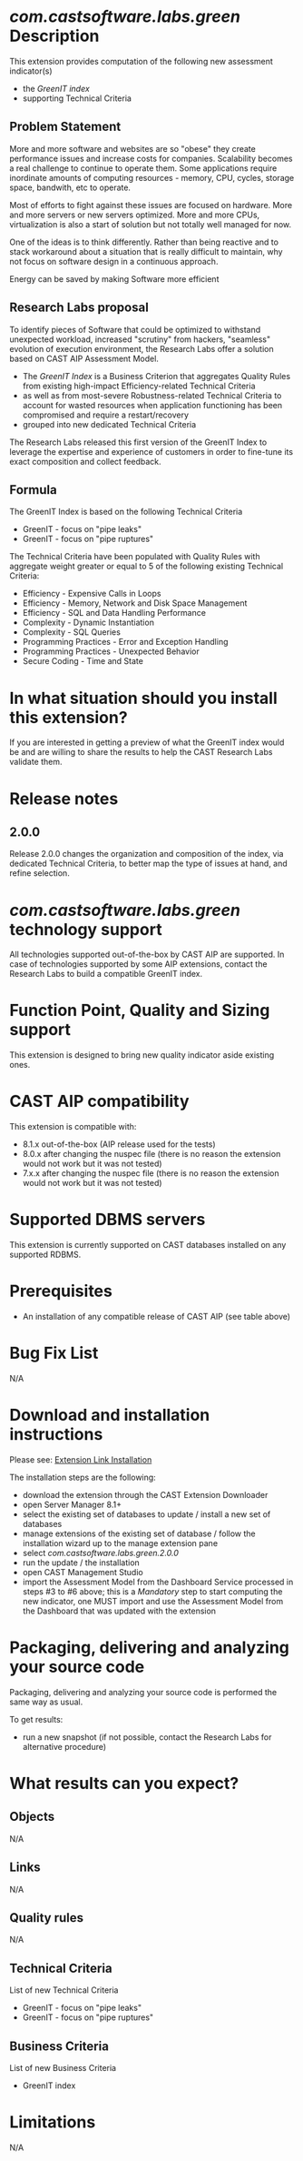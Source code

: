 # _com.castsoftware.labs.green_ Description

This extension provides computation of the following new assessment indicator\(s\)

* the _GreenIT index_
* supporting Technical Criteria

## Problem Statement

More and more software and websites are so "obese" they create performance issues and increase costs for companies. Scalability becomes a real challenge to continue to operate them. Some applications require inordinate amounts of computing resources - memory, CPU, cycles, storage space, bandwith, etc to operate.

Most of efforts to fight against these issues are focused on hardware. More and more servers or new servers optimized. More and more CPUs, virtualization is also a start of solution but not totally well managed for now.

One of the ideas is to think differently. Rather than being reactive and to stack workaround about a situation that is really difficult to maintain, why not focus on software design in a continuous approach.

Energy can be saved by making Software more efficient

## Research Labs proposal

To identify pieces of Software that could be optimized to withstand unexpected workload, increased "scrutiny" from hackers, "seamless" evolution of execution environment, the Research Labs offer a solution based on CAST AIP Assessment Model.

* The _GreenIT Index_ is a Business Criterion that aggregates Quality Rules from existing high-impact Efficiency-related Technical Criteria
* as well as from most-severe Robustness-related Technical Criteria to account for wasted resources when application functioning has been compromised and require a restart\/recovery
* grouped into new dedicated Technical Criteria

The Research Labs released this first version of the GreenIT Index to leverage the expertise and experience of customers in order to fine-tune its exact composition and collect feedback.

## Formula

The GreenIT Index is based on the following Technical Criteria

* GreenIT - focus on "pipe leaks"
* GreenIT - focus on "pipe ruptures"

The Technical Criteria have been populated with Quality Rules with aggregate weight greater or equal to 5 of the following existing Technical Criteria:

* Efficiency - Expensive Calls in Loops
* Efficiency - Memory, Network and Disk Space Management
* Efficiency - SQL and Data Handling Performance
* Complexity - Dynamic Instantiation
* Complexity - SQL Queries
* Programming Practices - Error and Exception Handling
* Programming Practices - Unexpected Behavior
* Secure Coding - Time and State

# In what situation should you install this extension?

If you are interested in getting a preview of what the GreenIT index would be and are willing to share the results to help the CAST Research Labs validate them.

# Release notes

## 2.0.0

Release 2.0.0 changes the organization and composition of the index, via dedicated Technical Criteria, to better map the type of issues at hand, and refine selection.

# _com.castsoftware.labs.green_ technology support

All technologies supported out-of-the-box by CAST AIP are supported.
In case of technologies supported by some AIP extensions, contact the Research Labs to build a compatible GreenIT index.

# Function Point, Quality and Sizing support

This extension is designed to bring new quality indicator aside existing ones.

# CAST AIP compatibility

This extension is compatible with:

* 8.1.x out-of-the-box \(AIP release used for the tests\)
* 8.0.x after changing the nuspec file \(there is no reason the extension would not work but it was not tested\)
* 7.x.x after changing the nuspec file \(there is no reason the extension would not work but it was not tested\)

# Supported DBMS servers

This extension is currently supported on CAST databases installed on any supported RDBMS.

# Prerequisites

* An installation of any compatible release of CAST AIP \(see table above\)

# Bug Fix List

N\/A

# Download and installation instructions

Please see:  [Extension Link Installation](http://doc.castsoftware.com/display/DOCEXT/Extension+download+and+installation)

The installation steps are the following:

* download the extension through the CAST Extension Downloader
* open Server Manager 8.1+
* select the existing set of databases to update \/ install a new set of databases
* manage extensions of the existing set of database \/ follow the installation wizard up to the manage extension pane
* select _com.castsoftware.labs.green.2.0.0_
* run the update \/ the installation  
* open CAST Management Studio
* import the Assessment Model from the Dashboard Service processed in steps \#3 to \#6 above; this is a _Mandatory_ step to start computing the new indicator, one MUST import and use the Assessment Model from the Dashboard that was updated with the extension

# Packaging, delivering and analyzing your source code

Packaging, delivering and analyzing your source code is performed the same way as usual.

To get results:

* run a new snapshot \(if not possible, contact the Research Labs for alternative procedure\)

# What results can you expect?

## Objects

N\/A

## Links

N\/A

## Quality rules

N\/A

## Technical Criteria

List of new Technical Criteria

* GreenIT - focus on "pipe leaks"
* GreenIT - focus on "pipe ruptures"

## Business Criteria

List of new Business Criteria

* GreenIT index

# Limitations

N\/A

